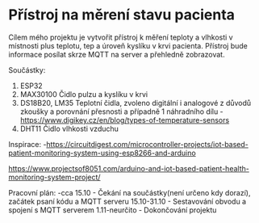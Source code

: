# Přístroj na měrení stavu pacienta
Cílem mého projektu je vytvořit přístroj k měření teploty a vlhkosti v místnosti plus teplotu, tep a úroveň kyslíku v krvi pacienta. Přístroj bude informace posílat skrze MQTT na server a přehledně zobrazovat.

Součástky:
1. ESP32
2. MAX30100 Čidlo pulzu a kyslíku v krvi
3. DS18B20, LM35 Teplotní čidla, zvoleno digitální i analogové z důvodů zkoušky a porovnání přesnosti a případně 1 náhradního dílu
-https://www.digikey.cz/en/blog/types-of-temperature-sensors
4. DHT11 Čidlo vlhkosti vzduchu

Inspirace:
-https://circuitdigest.com/microcontroller-projects/iot-based-patient-monitoring-system-using-esp8266-and-arduino

https://www.projectsof8051.com/arduino-and-iot-based-patient-health-monitoring-system-project/

Pracovní plán:
 -cca 15.10 - Čekání na součástky(není určeno kdy dorazí), začátek psaní kódu a MQTT serveru
 15.10-31.10 - Sestavování obvodu a spojení s MQTT serverem
 1.11-neurčito - Dokončování projektu 
